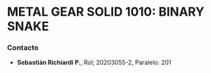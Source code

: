# METAL GEAR SOLID 1010: BINARY SNAKE
 
### Contacto
* **Sebastián Richiardi P.**, Rol; 20203055-2, Paralelo: 201